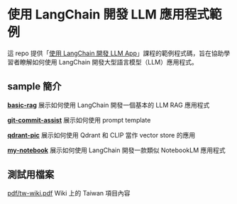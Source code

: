 # 使用 LangChain 開發 LLM 應用程式範例

這 repo 提供「[使用 LangChain 開發 LLM App](https://docs.google.com/presentation/d/19dCT74IeAM35upQE-E1AVnRy35UahLK8JIa4VnoMVE4/edit?usp=sharing)」課程的範例程式碼，旨在協助學習者瞭解如何使用 LangChain 開發大型語言模型（LLM）應用程式。

## sample 簡介

[**basic-rag**](https://github.com/wm4n/langchain-llm-app-sample/tree/main/basic-rag) 展示如何使用 LangChain 開發一個基本的 LLM RAG 應用程式

[**git-commit-assist**](https://github.com/wm4n/langchain-llm-app-sample/tree/main/git-commit-assist) 展示如何使用 prompt template

[**qdrant-pic**](https://github.com/wm4n/langchain-llm-app-sample/tree/main/qdrant-pic) 展示如何使用 Qdrant 和 CLIP 當作 vector store 的應用

[**my-notebook**](https://github.com/wm4n/langchain-llm-app-sample/tree/main/my-notebook) 展示如何使用 LangChain 開發一款類似 NotebookLM 應用程式

## 測試用檔案

[pdf/tw-wiki.pdf](https://github.com/wm4n/langchain-llm-app-sample/blob/main/pdf/tw-wiki.pdf) Wiki 上的 Taiwan 項目內容
